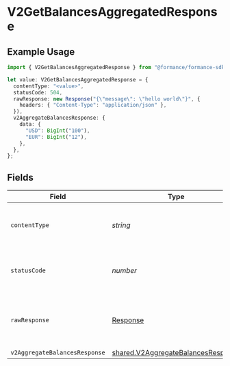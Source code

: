 # V2GetBalancesAggregatedResponse

## Example Usage

```typescript
import { V2GetBalancesAggregatedResponse } from "@formance/formance-sdk/sdk/models/operations";

let value: V2GetBalancesAggregatedResponse = {
  contentType: "<value>",
  statusCode: 504,
  rawResponse: new Response("{\"message\": \"hello world\"}", {
    headers: { "Content-Type": "application/json" },
  }),
  v2AggregateBalancesResponse: {
    data: {
      "USD": BigInt("100"),
      "EUR": BigInt("12"),
    },
  },
};
```

## Fields

| Field                                                                                           | Type                                                                                            | Required                                                                                        | Description                                                                                     |
| ----------------------------------------------------------------------------------------------- | ----------------------------------------------------------------------------------------------- | ----------------------------------------------------------------------------------------------- | ----------------------------------------------------------------------------------------------- |
| `contentType`                                                                                   | *string*                                                                                        | :heavy_check_mark:                                                                              | HTTP response content type for this operation                                                   |
| `statusCode`                                                                                    | *number*                                                                                        | :heavy_check_mark:                                                                              | HTTP response status code for this operation                                                    |
| `rawResponse`                                                                                   | [Response](https://developer.mozilla.org/en-US/docs/Web/API/Response)                           | :heavy_check_mark:                                                                              | Raw HTTP response; suitable for custom response parsing                                         |
| `v2AggregateBalancesResponse`                                                                   | [shared.V2AggregateBalancesResponse](../../../sdk/models/shared/v2aggregatebalancesresponse.md) | :heavy_minus_sign:                                                                              | OK                                                                                              |